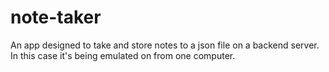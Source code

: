 # note-taker
An app designed to take and store notes to a json file on a backend server.  In this case it's being emulated on from one computer.

<!-- Setup Routes for /notes to notes.html and * to index.html -->


<!-- Sample for creating unique id's (for being able to delete entries) in day 2 activity 17 -->

<!-- app deployed to Heroku.com ( Heroku CLI ? )-->


